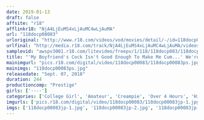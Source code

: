 ```yaml
---
date: 2019-01-13
draft: false
affsite: "r18"
afflinkr18: "NjA4LjEuMS4xLjAuMC4wLjAuMA"
url: "118docp00083"
urloriginal: "http://www.r18.com/videos/vod/movies/detail/-/id=118docp00083"
urlfinal: "http://media.r18.com/track/NjA4LjEuMS4xLjAuMC4wLjAuMA/videos/vod/movies/detail/-/id=118docp00083"
samplevid: "awspv3001.r18.com/litevideo/freepv/1/118/118docp083/118docp083_dmb_w.mp4"
title: "'My Boyfriend's Cock Isn't Good Enough To Make Me Cum...' We're Giving This Big Tits College Girl Who Has Problems With Sex A Cum Facial Piston Pumping Pussy Pounding Until She Can't Stop Cumming And We Still Won't Stop! Her Stressed-Out Pussy Was Unsatisfied By Her Boyfriend's Tiny Cock And Now She Was Cumming Over And Over And Over Again! This Horny Lady Was Hungering For Big Cock And Now She Came Consecutively For A Total Of 13 Creampie Cum Shots"
mainimgurl: "pics.r18.com/digital/video/118docp00083/118docp00083ps.jpg"
mainimgs: "118docp00083ps.jpg"
releasedate: "Sept. 07, 2018"
duration: 244
productioncomp: "Prestige"
girls: ['----']
categories: ['College Girl', 'Amateur', 'Creampie', 'Over 4 Hours', 'Hi-Def']
imgurls: ['pics.r18.com/digital/video/118docp00083/118docp00083jp-1.jpg', 'pics.r18.com/digital/video/118docp00083/118docp00083jp-2.jpg', 'pics.r18.com/digital/video/118docp00083/118docp00083jp-3.jpg', 'pics.r18.com/digital/video/118docp00083/118docp00083jp-4.jpg', 'pics.r18.com/digital/video/118docp00083/118docp00083jp-5.jpg', 'pics.r18.com/digital/video/118docp00083/118docp00083jp-6.jpg', 'pics.r18.com/digital/video/118docp00083/118docp00083jp-7.jpg', 'pics.r18.com/digital/video/118docp00083/118docp00083jp-8.jpg', 'pics.r18.com/digital/video/118docp00083/118docp00083jp-9.jpg', 'pics.r18.com/digital/video/118docp00083/118docp00083jp-10.jpg', 'pics.r18.com/digital/video/118docp00083/118docp00083jp-11.jpg', 'pics.r18.com/digital/video/118docp00083/118docp00083jp-12.jpg', 'pics.r18.com/digital/video/118docp00083/118docp00083jp-13.jpg', 'pics.r18.com/digital/video/118docp00083/118docp00083jp-14.jpg', 'pics.r18.com/digital/video/118docp00083/118docp00083jp-15.jpg', 'pics.r18.com/digital/video/118docp00083/118docp00083jp-16.jpg', 'pics.r18.com/digital/video/118docp00083/118docp00083jp-17.jpg', 'pics.r18.com/digital/video/118docp00083/118docp00083jp-18.jpg', 'pics.r18.com/digital/video/118docp00083/118docp00083jp-19.jpg']
imgs: ['118docp00083jp-1.jpg', '118docp00083jp-2.jpg', '118docp00083jp-3.jpg', '118docp00083jp-4.jpg', '118docp00083jp-5.jpg', '118docp00083jp-6.jpg', '118docp00083jp-7.jpg', '118docp00083jp-8.jpg', '118docp00083jp-9.jpg', '118docp00083jp-10.jpg', '118docp00083jp-11.jpg', '118docp00083jp-12.jpg', '118docp00083jp-13.jpg', '118docp00083jp-14.jpg', '118docp00083jp-15.jpg', '118docp00083jp-16.jpg', '118docp00083jp-17.jpg', '118docp00083jp-18.jpg', '118docp00083jp-19.jpg']
---
```

